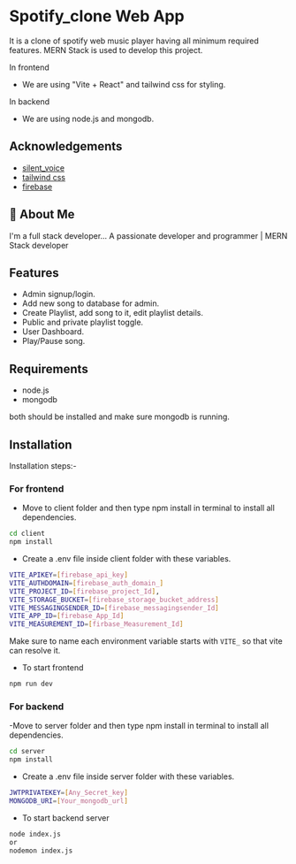 
# Spotify_clone Web App

It is a clone of spotify web music player having all minimum required features.
MERN Stack is used to develop this project.

In frontend
- We are using "Vite + React" and tailwind css for styling.

In backend
- We are using node.js and mongodb.


## Acknowledgements

 - [silent_voice](https://github.com/silentvoice143)
 - [tailwind css](https://tailwindcss.com/docs/guides/vite)
 - [firebase](https://console.firebase.google.com)


## 🚀 About Me
I'm a full stack developer...
A passionate developer and programmer | MERN Stack developer


## Features

- Admin signup/login.
- Add new song to database for admin.
- Create Playlist, add song to it, edit playlist details.
- Public and private playlist toggle.
- User Dashboard.
- Play/Pause song.


## Requirements

- node.js
- mongodb

both should be installed and make sure mongodb is running.
## Installation

Installation steps:- 

### For frontend
- Move to client folder and then type npm install in terminal to install all dependencies.
```bash
cd client
npm install
```
- Create a .env file inside client folder with these variables.

```bash
VITE_APIKEY=[firebase_api_key]
VITE_AUTHDOMAIN=[firebase_auth_domain_]
VITE_PROJECT_ID=[firebase_project_Id],
VITE_STORAGE_BUCKET=[firebase_storage_bucket_address]
VITE_MESSAGINGSENDER_ID=[firebase_messagingsender_Id]
VITE_APP_ID=[firebase_App_Id]
VITE_MEASUREMENT_ID=[firbase_Measurement_Id]
```

Make sure to name each environment variable starts with `VITE_` so that vite can resolve it.

- To start frontend

```bash
npm run dev
```

### For backend

-Move to server folder and then type npm install in terminal to install all dependencies.

```bash
cd server
npm install
```

- Create a .env file inside server folder with these variables.

```bash
JWTPRIVATEKEY=[Any_Secret_key]
MONGODB_URI=[Your_mongodb_url]

```

- To start backend server

```bash
node index.js
or
nodemon index.js
```
    
